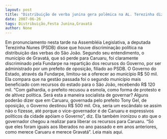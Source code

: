 ```yaml
---
layout: post
title: "Distribuição de verba junina gera polêmica na AL. Terezinha diz que Gravatá sofreu perseguição"
date: 2007-06-26
tags: Distribuição,Festa Junina,Gravatá
author: None
---
```

Em pronunciamento nesta tarde na Assembl&eacute;ia Legislativa, a deputada Terezinha Nunes (PSDB) disse que houve discrimina&ccedil;&atilde;o pol&iacute;tica na distribui&ccedil;&atilde;o das verbas do S&atilde;o Jo&atilde;o.
Segundo seu entendimento, o munic&iacute;pio de Gravat&aacute;, que s&oacute; perde para Caruaru, foi claramente discriminado pela Fundarpe na reparti&ccedil;&atilde;o dos recursos do Governo, por ser administrado por um prefeito de oposi&ccedil;&atilde;o, filiado ao PSDB.
O Governo do Estado, atrav&eacute;s da Fundarpe, limitou-se a oferecer ao munic&iacute;pio R$ 50 mil. Ela compara que na gest&atilde;o passada foi o segundo munic&iacute;pio mais beneficiado com recursos do estado para o S&atilde;o Jo&atilde;o, recebendo R$ 120 mil. 
&ldquo;Com galhardia, o prefeito recusou a esmola, como forma de protesto e de altivez pol&iacute;tica. Ser&aacute; esta a maneira socialista de governar? Alguns poder&atilde;o dizer que em Caruaru, governada pelo prefeito Tony Gel, de oposi&ccedil;&atilde;o, o Governo destinou R$ 500 mil. Ora, seria um esc&acirc;ndalo se assim n&atilde;o o fizesse, at&eacute; porque o vice-governador &eacute; de Caruaru e expressivos pol&iacute;ticos da cidade ap&oacute;iam o Governo&rdquo;, diz.
Ela tamb&eacute;m ironizou o ato que o governador chegou a realizar para liberar os recursos para Caruaru. &ldquo;S&oacute; que eles foram iguais aos liberados no ano passado e em anos anteriores, como merece Caruaru e merece Gravat&aacute;&rdquo;.
Leia mais aqui.
 